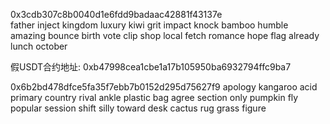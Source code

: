 0x3cdb307c8b0040d1e6fdd9badaac42881f43137e		
father inject kingdom luxury kiwi grit impact knock bamboo humble amazing bounce birth vote clip shop local fetch romance hope flag already lunch october


假USDT合约地址: 0xb47998cea1cbe1a17b105950ba6932794ffc9ba7


0x6b2bd478dfce5fa35f7ebb7b0152d295d75627f9
apology kangaroo acid primary country rival ankle plastic bag agree section only pumpkin fly popular session shift silly toward desk cactus rug grass figure
